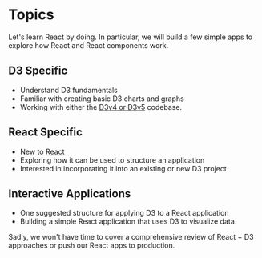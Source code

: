 <!---
{"next":"Topics/basics.md","title":"Topics"}
-->

# Topics

Let's learn React by doing. In particular, we will build a few simple apps to explore how React and React components work.

## D3 Specific
* Understand D3 fundamentals
* Familiar with creating basic D3 charts and graphs
* Working with either the [D3v4 or D3v5](https://github.com/d3/d3/blob/master/CHANGES.md) codebase.
       
## React Specific
* New to [React](https://reactjs.org/)
* Exploring how it can be used to structure an application
* Interested in incorporating it into an existing or new D3 project

## Interactive Applications
- One suggested structure for applying D3 to a React application
- Building a simple React application that uses D3 to visualize data


Sadly, we won't have time to cover a comprehensive review of React + D3 approaches or push our React apps to production.